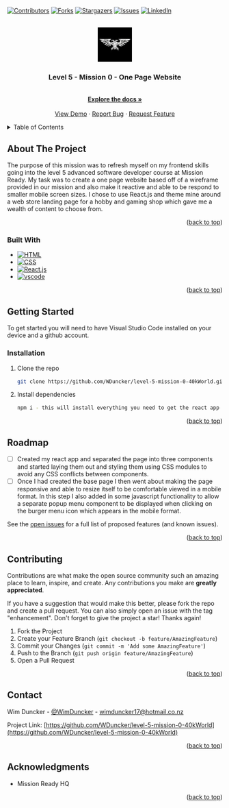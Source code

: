 <!-- Improved compatibility of back to top link: See: https://github.com/othneildrew/Best-README-Template/pull/73 -->

<a name="readme-top"></a>

<!--
*** Thanks for checking out the Best-README-Template. If you have a suggestion
*** that would make this better, please fork the repo and create a pull request
*** or simply open an issue with the tag "enhancement".
*** Don't forget to give the project a star!
*** Thanks again! Now go create something AMAZING! :D
-->

<!-- PROJECT SHIELDS -->
<!--
*** I'm using markdown "reference style" links for readability.
*** Reference links are enclosed in brackets [ ] instead of parentheses ( ).
*** See the bottom of this document for the declaration of the reference variables
*** for contributors-url, forks-url, etc. This is an optional, concise syntax you may use.
*** https://www.markdownguide.org/basic-syntax/#reference-style-links
-->

[![Contributors][contributors-shield]][contributors-url]
[![Forks][forks-shield]][forks-url]
[![Stargazers][stars-shield]][stars-url]
[![Issues][issues-shield]][issues-url]
[![LinkedIn][linkedin-shield]][linkedin-url]

<!-- PROJECT LOGO -->
<br />
<div align="center">
  <a href="https://github.com/WDuncker/level-5-mission-0-40kWorld">
    <img src="readme-images/Eagle.jpg" alt="Logo" width="80" height="80">
  </a>

<h3 align="center">Level 5 - Mission 0 - One Page Website</h3>

  <p align="center">
    <br />
    <a href="https://github.com/WDuncker/level-5-mission-0-40kWorld"><strong>Explore the docs »</strong></a>
    <br />
    <br />
    <a href="https://github.com/WDuncker/level-5-mission-0-40kWorld">View Demo</a>
    ·
    <a href="https://github.com/WDuncker/level-5-mission-0-40kWorld/issues">Report Bug</a>
    ·
    <a href="https://github.com/WDuncker/level-5-mission-0-40kWorld/issues">Request Feature</a>
  </p>
</div>

<!-- TABLE OF CONTENTS -->
<details>
  <summary>Table of Contents</summary>
  <ol>
    <li>
      <a href="#about-the-project">About The Project</a>
      <ul>
        <li><a href="#built-with">Built With</a></li>
      </ul>
    </li>
    <li>
      <a href="#getting-started">Getting Started</a>
      <ul>
        <li><a href="#prerequisites">Prerequisites</a></li>
        <li><a href="#installation">Installation</a></li>
      </ul>
    </li>
    <li><a href="#usage">Usage</a></li>
    <li><a href="#roadmap">Roadmap</a></li>
    <li><a href="#contributing">Contributing</a></li>
    <li><a href="#contact">Contact</a></li>
    <li><a href="#acknowledgments">Acknowledgments</a></li>
  </ol>
</details>

<!-- ABOUT THE PROJECT -->

## About The Project

The purpose of this mission was to refresh myself on my frontend skills going into the level 5 advanced software developer course at Mission Ready. My task was to create a one page website based off of a wireframe provided in our mission and also make it reactive and able to be respond to smaller mobile screen sizes. I chose to use React.js and theme mine around a web store landing page for a hobby and gaming shop which gave me a wealth of content to choose from.

<p align="right">(<a href="#readme-top">back to top</a>)</p>

### Built With

- [![HTML][HTML.com]][HTML-url]
- [![CSS][CSS.com]][CSS-url]
- [![React.js][React.js]][React-url]
- [![vscode][vscode.com]][vscode-url]

<p align="right">(<a href="#readme-top">back to top</a>)</p>

<!-- GETTING STARTED -->

## Getting Started

To get started you will need to have Visual Studio Code installed on your device and a github account.

### Installation

1. Clone the repo

   ```sh
   git clone https://github.com/WDuncker/level-5-mission-0-40kWorld.git
   ```

2. Install dependencies
   ```sh
   npm i - this will install everything you need to get the react app up and running.
   ```

<p align="right">(<a href="#readme-top">back to top</a>)</p>

<!-- ROADMAP -->

## Roadmap

- [ ] Created my react app and separated the page into three components and started laying them out and styling them using CSS modules to avoid any CSS conflicts between components.
- [ ] Once I had created the base page I then went about making the page responsive and able to resize itself to be comfortable viewed in a mobile format. In this step I also added in some javascript functionality to allow a separate popup menu component to be displayed when clicking on the burger menu icon which appears in the mobile format.

See the [open issues](https://github.com/WDuncker/level-5-mission-0-40kWorld/issues) for a full list of proposed features (and known issues).

<p align="right">(<a href="#readme-top">back to top</a>)</p>

<!-- CONTRIBUTING -->

## Contributing

Contributions are what make the open source community such an amazing place to learn, inspire, and create. Any contributions you make are **greatly appreciated**.

If you have a suggestion that would make this better, please fork the repo and create a pull request. You can also simply open an issue with the tag "enhancement".
Don't forget to give the project a star! Thanks again!

1. Fork the Project
2. Create your Feature Branch (`git checkout -b feature/AmazingFeature`)
3. Commit your Changes (`git commit -m 'Add some AmazingFeature'`)
4. Push to the Branch (`git push origin feature/AmazingFeature`)
5. Open a Pull Request

<p align="right">(<a href="#readme-top">back to top</a>)</p>

<!-- CONTACT -->

## Contact

Wim Duncker - [@WimDuncker](https://twitter.com/WimDuncker) - wimduncker17@hotmail.co.nz

Project Link: [https://github.com/WDuncker/level-5-mission-0-40kWorld](https://github.com/WDuncker/level-5-mission-0-40kWorld)

<p align="right">(<a href="#readme-top">back to top</a>)</p>

<!-- ACKNOWLEDGMENTS -->

## Acknowledgments

- Mission Ready HQ

<p align="right">(<a href="#readme-top">back to top</a>)</p>

<!-- MARKDOWN LINKS & IMAGES -->
<!-- https://www.markdownguide.org/basic-syntax/#reference-style-links -->

[contributors-shield]: https://img.shields.io/github/contributors/WDuncker/Turners-bot
[contributors-url]: https://github.com/WDuncker/Turners-bot/graphs/contributors
[forks-shield]: https://img.shields.io/github/forks/WDuncker/Turners-bot
[forks-url]: https://github.com/WDuncker/Turners-bot/network
[stars-shield]: https://img.shields.io/github/stars/WDuncker/Turners-bot
[stars-url]: https://github.com/WDuncker/Turners-bot/stargazers
[issues-shield]: https://img.shields.io/github/issues/WDuncker/Turners-bot
[issues-url]: https://github.com/WDuncker/Turners-bot/issues
[license-shield]: https://img.shields.io/github/license/WDuncker/Turners-bot
[license-url]: https://github.com/WDuncker/Turners-bot/blob/main/LICENSE.txt
[linkedin-shield]: https://img.shields.io/badge/-LinkedIn-black.svg?style=for-the-badge&logo=linkedin&colorB=555
[linkedin-url]: https://www.linkedin.com/in/wilhelmus-duncker-66b9b1272/
[product-screenshot]: images/screenshot.png
[Next.js]: https://img.shields.io/badge/next.js-000000?style=for-the-badge&logo=nextdotjs&logoColor=white
[Next-url]: https://nextjs.org/
[React.js]: https://img.shields.io/badge/React-20232A?style=for-the-badge&logo=react&logoColor=61DAFB
[React-url]: https://reactjs.org/
[Vue.js]: https://img.shields.io/badge/Vue.js-35495E?style=for-the-badge&logo=vuedotjs&logoColor=4FC08D
[Vue-url]: https://vuejs.org/
[Angular.io]: https://img.shields.io/badge/Angular-DD0031?style=for-the-badge&logo=angular&logoColor=white
[Angular-url]: https://angular.io/
[Svelte.dev]: https://img.shields.io/badge/Svelte-4A4A55?style=for-the-badge&logo=svelte&logoColor=FF3E00
[Svelte-url]: https://svelte.dev/
[Laravel.com]: https://img.shields.io/badge/Laravel-FF2D20?style=for-the-badge&logo=laravel&logoColor=white
[Laravel-url]: https://laravel.com
[Bootstrap.com]: https://img.shields.io/badge/Bootstrap-563D7C?style=for-the-badge&logo=bootstrap&logoColor=white
[Bootstrap-url]: https://getbootstrap.com
[JQuery.com]: https://img.shields.io/badge/jQuery-0769AD?style=for-the-badge&logo=jquery&logoColor=white
[JQuery-url]: https://jquery.com
[Sass.com]: https://img.shields.io/badge/Sass-CC6699?style=for-the-badge&logo=sass&logoColor=white
[Sass-url]: https://sass-lang.com/
[dialogflow.com]: https://img.shields.io/badge/dialogflow-FF9800?style=for-the-badge&logo=dialogflow&logoColor=white
[dialogflow-url]: https://dialogflow.cloud.google.com/
[typescript.com]: https://img.shields.io/badge/TypeScript-007ACC?style=for-the-badge&logo=typescript&logoColor=white
[typescript-url]: https://www.typescriptlang.org/
[jest.com]: https://img.shields.io/badge/Jest-323330?style=for-the-badge&logo=Jest&logoColor=white
[jest-url]: https://jestjs.io/
[vscode.com]: https://img.shields.io/badge/Visual_Studio_Code-0078D4?style=for-the-badge&logo=visual%20studio%20code&logoColor=white
[vscode-url]: https://code.visualstudio.com/
[HTML.com]: https://img.shields.io/badge/HTML-239120?style=for-the-badge&logo=html5&logoColor=white
[HTML-url]: https://html.com/
[CSS.com]: https://img.shields.io/badge/CSS-239120?&style=for-the-badge&logo=css3&logoColor=white
[CSS-url]: https://www.css3.com/
[Javascript.com]: https://img.shields.io/badge/JavaScript-F7DF1E?style=for-the-badge&logo=javascript&logoColor=black
[Javascript-url]: https://www.javascript.com/

```

```
